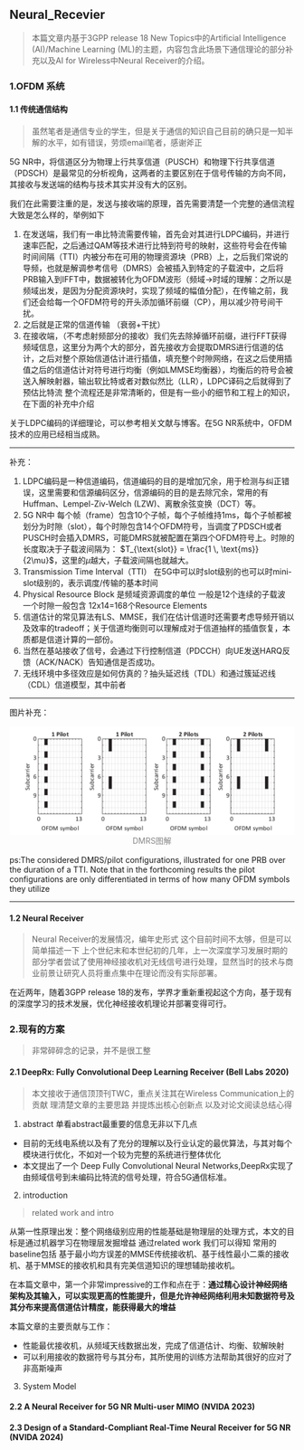 ## Neural_Recevier 

> 本篇文章内基于3GPP release 18 New Topics中的Artificial Intelligence (AI)/Machine Learning (ML)的主题，内容包含此场景下通信理论的部分补充以及AI for Wireless中Neural Receiver的介绍。

### 1.OFDM 系统

#### 1.1 传统通信结构
> 虽然笔者是通信专业的学生，但是关于通信的知识自己目前的确只是一知半解的水平，如有错误，劳烦email笔者，感谢斧正

5G NR中，将信道区分为物理上行共享信道（PUSCH）和物理下行共享信道（PDSCH）是最常见的分析视角，这两者的主要区别在于信号传输的方向不同，其接收与发送端的结构与技术其实并没有大的区别。

我们在此需要注重的是，发送与接收端的原理，首先需要清楚一个完整的通信流程大致是怎么样的，举例如下

1. 在发送端，我们有一串比特流需要传输，首先会对其进行LDPC编码，并进行速率匹配，之后通过QAM等技术进行比特到符号的映射，这些符号会在传输时间间隔（TTI）内被分布在可用的物理资源块（PRB）上，之后我们常说的导频，也就是解调参考信号（DMRS）会被插入到特定的子载波中，之后将PRB输入到IFFT中，数据被转化为OFDM波形（频域->时域的理解：之所以是频域出发，是因为分配资源块时，实现了频域的幅值分配），在传输之前，我们还会给每一个OFDM符号的开头添加循环前缀（CP），用以减少符号间干扰。
2. 之后就是正常的信道传输 （衰弱+干扰）
3. 在接收端，（不考虑射频部分的接收）我们先去除掉循环前缀，进行FFT获得频域信息，这里分为两个大的部分，首先接收方会提取DMRS进行信道的估计，之后对整个原始信道估计进行插值，填充整个时隙网络，在这之后使用插值之后的信道估计对符号进行均衡（例如LMMSE均衡器），均衡后的符号会被送入解映射器，输出软比特或者对数似然比（LLR），LDPC译码之后就得到了预估比特流
整个流程还是非常清晰的，但是有一些小的细节和工程上的知识，在下面的补充中介绍

关于LDPC编码的详细理论，可以参考相关文献与博客。在5G NR系统中，OFDM技术的应用已经相当成熟。

---
补充：
1. LDPC编码是一种信道编码，信道编码的目的是增加冗余，用于检测与纠正错误，这里需要和信源编码区分，信源编码的目的是去除冗余，常用的有Huffman、Lempel-Ziv-Welch (LZW)、离散余弦变换（DCT）等。
2. 5G NR中 每个帧（frame）包含10个子帧，每个子帧维持1ms，每个子帧都被划分为时隙（slot），每个时隙包含14个OFDM符号，当调度了PDSCH或者PUSCH时会插入DMRS，可能DMRS就被配置在第四个OFDM符号上。时隙的长度取决于子载波间隔为： $T_{\text{slot}} = \frac{1 \, \text{ms}}{2\mu}$，这里的$\mu$越大，子载波间隔也就越大。
3. Transmission Time Interval（TTI） 在5G中可以时slot级别的也可以时mini-slot级别的，表示调度/传输的基本时间
4. Physical Resource Block 是频域资源调度的单位 一般是12个连续的子载波 一个时隙一般包含 12x14=168个Resource Elements
5. 信道估计的常见算法有LS、MMSE，我们在估计信道时还需要考虑导频开销以及效率的tradeoff；关于信道均衡则可以理解成对于信道抽样的插值恢复，本质都是信道计算的一部份。
6. 当然在基站接收了信号，会通过下行控制信道（PDCCH）向UE发送HARQ反馈（ACK/NACK）告知通信是否成功。
7. 无线环境中多径效应是如何仿真的？抽头延迟线（TDL）和通过簇延迟线（CDL）信道模型，其中前者

---
图片补充：
<div style="display: flex; justify-content: center; align-items: flex-start; gap: 32px; margin: 16px 0;">
  <div style="flex: 1; text-align: center;">
    <img src="/images/nr_DeepRx3.png" style="width: 700px; display: block; margin: 0 auto;" />
    <span style="display: block; text-align: center; color: #888;">DMRS图解</span>
  </div>
</div>
ps:The considered DMRS/pilot configurations, illustrated for one PRB over the duration of a TTI. Note that in the forthcoming results the pilot
configurations are only differentiated in terms of how many OFDM symbols they utilize

---

#### 1.2 Neural Receiver
> Neural Receiver的发展情况，编年史形式
这个目前时间不太够，但是可以简单描述一下
上个世纪末和本世纪初的几年，上一次深度学习发展时期的部分学者尝试了使用神经接收机对无线信号进行处理，显然当时的技术与商业前景让研究人员将重点集中在理论而没有实际部署。

在近两年，随着3GPP release 18的发布，学界才重新重视起这个方向，基于现有的深度学习的技术发展，优化神经接收机理论并部署变得可行。

### 2.现有的方案
> 非常碎碎念的记录，并不是很工整
#### 2.1 DeepRx: Fully Convolutional Deep Learning Receiver (Bell Labs 2020)
> 本文接收于通信顶顶刊TWC，重点关注其在Wireless Communication上的贡献
> 理清楚文章的主要思路 并提炼出核心创新点 以及对论文阅读总结心得
1. abstract
单看abstract最重要的信息无非以下几点
* 目前的无线电系统以及有了充分的理解以及行业认定的最优算法，与其对每个模块进行优化，不如对一个较为完整的系统进行整体优化
* 本文提出了一个 Deep Fully Convolutional Neural Networks,DeepRx实现了由频域信号到未编码比特流的信号处理，符合5G通信标准。

2. introduction
> related work and intro

从第一性原理出发：整个网络级别应用的性能基础是物理层的处理方式，本文的目标是通过机器学习在物理层发掘增益
通过related work 我们可以得知 常用的baseline包括 基于最小均方误差的MMSE传统接收机、基于线性最小二乘的接收机、基于MMSE的接收机和具有完美信道知识的理想辅助接收机。

在本篇文章中，第一个非常impressive的工作和点在于：**通过精心设计神经网络架构及其输入，可以实现更高的性能提升，但是允许神经网络利用未知数据符号及其分布来提高信道估计精度，能获得最大的增益**

本篇文章的主要贡献与工作：
* 性能最优接收机，从频域天线数据出发，完成了信道估计、均衡、软解映射
* 可以利用接收的数据符号与其分布，其所使用的训练方法帮助其很好的应对了非高斯噪声

3. System Model 




#### 2.2 A Neural Receiver for 5G NR Multi-user MIMO (NVIDA 2023)




#### 2.3 Design of a Standard-Compliant Real-Time Neural Receiver for 5G NR (NVIDA 2024)






